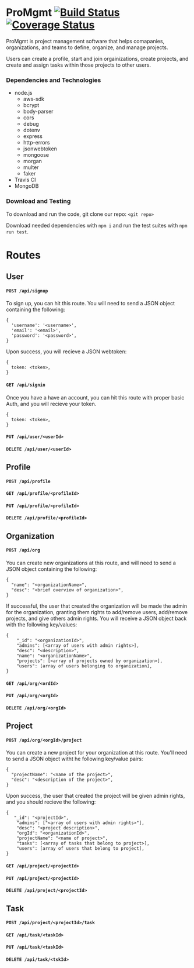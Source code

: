 # ProMgmt [![Build Status](https://travis-ci.org/ProMgmt/ProMgmt_backend.svg?branch=master)](https://travis-ci.org/ProMgmt/ProMgmt_backend) [![Coverage Status](https://coveralls.io/repos/github/ProMgmt/ProMgmt_backend/badge.svg?branch=master)](https://coveralls.io/github/ProMgmt/ProMgmt_backend?branch=master)

ProMgmt is project management software that helps comapanies, organizations, and teams to define, organize, and manage projects.

Users can create a profile, start and join orgainizations, create projects, and create and assign tasks within those projects to other users. 

### Dependencies and Technologies

- node.js
  - aws-sdk
  - bcrypt
  - body-parser
  - cors
  - debug 
  - dotenv
  - express
  - http-errors
  - jsonwebtoken
  - mongoose
  - morgan
  - multer
  - faker
- Travis CI
- MongoDB

### Download and Testing

To download and run the code, git clone our repo:
```<git repo>```

Download needed dependencies with ```npm i``` and run the test suites with ```npm run test```.

# Routes

## User

#### ```POST /api/signup```

To sign up, you can hit this route. You will need to send a JSON object containing the following:
```
{
  'username': '<username>',
  'email': '<email>',
  'password': '<password>',
}
```
Upon success, you will recieve a JSON webtoken:
```
{
  token: <token>,
}
```

#### ```GET /api/signin```

Once you have a have an account, you can hit this route with proper basic Auth, and you will recieve your token.
```
{
  token: <token>,
}
```


#### ```PUT /api/user/<userId>```

#### ```DELETE /api/user/<userId>```

## Profile

#### ```POST /api/profile```

#### ```GET /api/profile/<profileId>```

#### ```PUT /api/profile/<profileId>```

#### ```DELETE /api/profile/<profileId>```

## Organization

#### ```POST /api/org```

You can create new organizations at this route, and will need to send a JSON object containing the following:
```
{
  "name": "<organizationName>",
  "desc": "<brief overview of organization>",
}
```
If successful, the user that created the organization will be made the admin for the organization, granting them rights to add/remove users, add/remove projects, and give others admin rights. You will receive a JSON object back with the following key/values:
```
{
    "_id": "<organizationId>",
    "admins": [<array of users with admin rights>],
    "desc": "<description>",
    "name": "<organizationName>",
    "projects": [<array of projects owned by organization>],
    "users": [array of users belonging to organization],
}
```
#### ```GET /api/org/<ordId>```

#### ```PUT /api/org/<orgId>```

#### ```DELETE /api/org/<orgId>```

## Project

#### ```POST /api/org/<orgId>/project```

You can create a new project for your organization at this route. You'll need to send a JSON object witht he following key/value pairs:
```
{
  "projectName": "<name of the project>",
  "desc": "<description of the project>",
}
```
Upon success, the user that created the project will be given admin rights, and you should recieve the following:
```
{
   "_id": "<projectId>",
    "admins": ["<array of users with admin rights>"],
    "desc": "<project description>",
    "orgId": "<organizationId>",
    "projectName": "<name of project>",
    "tasks": [<array of tasks that belong to project>],
    "users": [array of users that belong to project],
}
```

#### ```GET /api/project/<projectId>```

#### ```PUT /api/project/<projectId>```

#### ```DELETE /api/project/<projectId>```

## Task

#### ```POST /api/project/<projectId>/task```

#### ```GET /api/task/<taskId>```

#### ```PUT /api/task/<taskId>```

#### ```DELETE /api/task/<tskId>```











